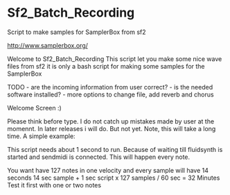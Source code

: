 # Sf2_Batch_Recording
Script to make samples for SamplerBox from sf2

http://www.samplerbox.org/

Welcome to Sf2_Batch_Recording 
This script let you make some nice wave files from sf2 
it is only a bash script for making some samples for the SamplerBox


TODO
	- are the incoming information from user correct?
	- is the needed software installed?
  	- more options to change file, add reverb and chorus


Welcome Screen :)

Please think before type. I do not catch up mistakes made by user at the momennt.
In later releases i will do. But not yet.
Note, this will take a long time. A simple example:
 
This script needs about 1 second to run. Because of waiting till fluidsynth is started
and sendmidi is connected. This will happen every note.

You want have 127 notes in one velocity and every sample will have 14 seconds
14 sec sample + 1 sec script x 127 samples / 60 sec = 32 Minutes
Test it first with one or two notes

